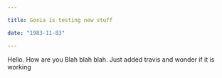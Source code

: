 ```yaml
---

title: Gosia is testing new stuff

date: "1983-11-83"

---
```


Hello. How are you Blah blah blah.
Just added travis and wonder if it is working